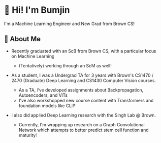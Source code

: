 # 👋 Hi! I'm Bumjin 

I'm a Machine Learning Engineer and New Grad from Brown CS!

## 💬 About Me

* Recently graduated with an ScB from Brown CS, with a particular focus on Machine Learning
  * (Tentatively) working through an ScM as well!

* As a student, I was a Undergrad TA for 3 years with Brown's CS1470 / 2470 (Graduate) Deep Learning and CS1430 Computer Vision courses. 
  * As a TA, I've developed assignments about Backpropagation, Autoencoders, and ViTs 
  * I've also workshopped new course content with Transformers and foundation models like CLIP

* I also did applied Deep Learning research with the Singh Lab @ Brown. 
  * Currently, I'm wrapping up research on a Graph Convolutional Network which attempts to better predict stem cell function and maturity!




<!--
**joobumjin/joobumjin** is a ✨ _special_ ✨ repository because its `README.md` (this file) appears on your GitHub profile.

Here are some ideas to get you started:

- 🔭 I’m currently working on ...
- 🌱 I’m currently learning ...
- 👯 I’m looking to collaborate on ...
- 🤔 I’m looking for help with ...
- 💬 Ask me about ...
- 📫 How to reach me: ...
- 😄 Pronouns: ...
- ⚡ Fun fact: ...
-->

